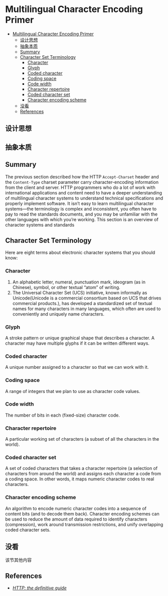 # Multilingual Character Encoding Primer


<!-- TOC -->

- [Multilingual Character Encoding Primer](#multilingual-character-encoding-primer)
    - [设计思想](#设计思想)
    - [抽象本质](#抽象本质)
    - [Summary](#summary)
    - [Character Set Terminology](#character-set-terminology)
        - [Character](#character)
        - [Glyph](#glyph)
        - [Coded character](#coded-character)
        - [Coding space](#coding-space)
        - [Code width](#code-width)
        - [Character repertoire](#character-repertoire)
        - [Coded character set](#coded-character-set)
        - [Character encoding scheme](#character-encoding-scheme)
    - [没看](#没看)
    - [References](#references)

<!-- /TOC -->


## 设计思想


## 抽象本质


## Summary
The previous section described how the HTTP `Accept-Charset` header and the `Content-Type` charset parameter carry character-encoding information from the client and server. HTTP programmers who do a lot of work with international applications and content need to have a deeper understanding of multilingual character systems to understand technical specifications and properly implement software. It isn’t easy to learn multilingual character systems—the terminology is complex and inconsistent, you often have to pay to read the standards documents, and you may be unfamiliar with the other languages with which you’re working. This section is an overview of character systems and standards


## Character Set Terminology
Here are eight terms about electronic character systems that you should know:

### Character
1. An alphabetic letter, numeral, punctuation mark, ideogram (as in Chinese), symbol, or other textual “atom” of writing. 
2. The Universal Character Set (UCS) initiative, known informally as Unicode(Unicode is a commercial consortium based on UCS that drives commercial products.), has developed a standardized set of textual names for many characters in many languages, which often are used to conveniently and uniquely name characters.

### Glyph
A stroke pattern or unique graphical shape that describes a character. A character may have multiple glyphs if it can be written different ways.

### Coded character
A unique number assigned to a character so that we can work with it.

### Coding space
A range of integers that we plan to use as character code values.

### Code width
The number of bits in each (fixed-size) character code.

### Character repertoire
A particular working set of characters (a subset of all the characters in the world).

### Coded character set
A set of coded characters that takes a character repertoire (a selection of characters from around the world) and assigns each character a code from a coding space. In other words, it maps numeric character codes to real characters.

### Character encoding scheme
An algorithm to encode numeric character codes into a sequence of content bits (and to decode them back). Character encoding schemes can be used to reduce the amount of data required to identify characters (compression), work around
transmission restrictions, and unify overlapping coded character sets.


## 没看
该节其他内容


## References
* [*HTTP: the definitive guide*](https://book.douban.com/subject/1440226/)